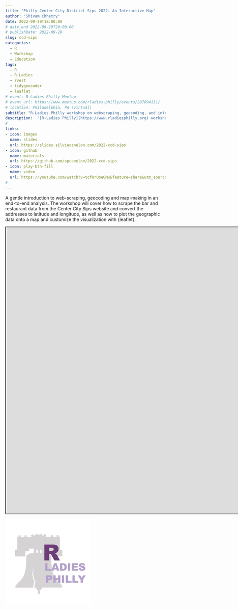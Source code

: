 ```yaml
---
title: "Philly Center City District Sips 2022: An Interactive Map"
author: "Shivam Chhetry"
date: 2022-09-29T18:00:00
# date_end 2022-09-29T20:00:00
# publishDate: 2022-09-28
slug: ccd-sips
categories:
  - R
  - Workshop
  - Education
tags:
  - R
  - R-Ladies
  - rvest
  - tidygeocoder
  - leaflet
# event: R-Ladies Philly Meetup
# event_url: https://www.meetup.com/rladies-philly/events/287894111/
# location: Philadelphia, PA (virtual)
subtitle: "R-Ladies Philly workshop on webscraping, geocoding, and interactive map-making"
description:  "[R-Ladies Philly](https://www.rladiesphilly.org) workshop on webscraping, geocoding, and interactive map-making"
#
links:
- icon: images
  name: slides
  url: https://slides.silviacanelon.com/2022-ccd-sips
- icon: github
  name: materials
  url: https://github.com/spcanelon/2022-ccd-sips
- icon: play-btn-fill
  name: video
  url: https://youtube.com/watch?v=tcfHr0oeOMw&feature=share&utm_source=EKLEiJECCKjOmKnC5IiRIQ
#
---
```




<script src="index_files/libs/fitvids-2.1.1/fitvids.min.js"></script>


A gentle introduction to web-scraping, geocoding and map-making in an end-to-end analysis. The workshop will cover how to scrape the bar and restaurant data from the Center City Sips website and convert the addresses to latitude and longitude, as well as how to plot the geographic data onto a map and customize the visualization with {leaflet}.

<div class="shareagain" style="min-width:300px;margin:1em auto;" data-exeternal="1">
<iframe src="https://slides.silviacanelon.com/2022-ccd-sips" width="1600" height="900" style="border:2px solid currentColor;" loading="lazy" allowfullscreen></iframe>
<script>fitvids('.shareagain', {players: 'iframe'});</script>
</div>

<img src="rladies-philly.jpg" data-fig-align="center" data-fig-alt="R-Ladies logo featuring the Liberty Bell" />
